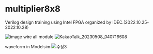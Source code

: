 # multiplier8x8
Verilog design training using Intel FPGA organized by IDEC.(2022.10.25-2022.10.28)


![image](https://user-images.githubusercontent.com/76850241/236697549-d75c57d7-7c58-4f5c-b923-3e5c54988368.png)
wire all module
![KakaoTalk_20230508_040716608](https://user-images.githubusercontent.com/76850241/236697693-1909ed23-7410-4e2f-bada-8c9fe12e1196.jpg)

waveform in Modelsim
![수정3](https://user-images.githubusercontent.com/76850241/236697719-16fb5dbf-14fc-44f9-ad5b-25e3708744ab.PNG)
